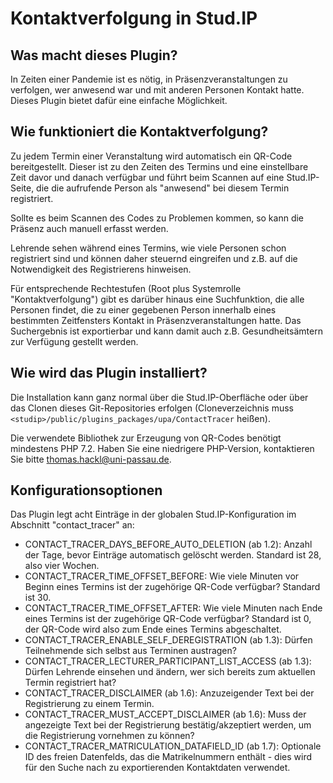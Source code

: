 # Kontaktverfolgung in Stud.IP

## Was macht dieses Plugin?
In Zeiten einer Pandemie ist es nötig, in Präsenzveranstaltungen zu verfolgen, wer anwesend war und mit anderen
Personen Kontakt hatte. Dieses Plugin bietet dafür eine einfache Möglichkeit.

## Wie funktioniert die Kontaktverfolgung?
Zu jedem Termin einer Veranstaltung wird automatisch ein QR-Code bereitgestellt. Dieser ist zu den Zeiten des Termins
und eine einstellbare Zeit davor und danach verfügbar und führt beim Scannen auf eine Stud.IP-Seite, die die aufrufende
Person als "anwesend" bei diesem Termin registriert.

Sollte es beim Scannen des Codes zu Problemen kommen, so kann die Präsenz auch manuell erfasst werden.

Lehrende sehen während eines Termins, wie viele Personen schon registriert sind und können daher steuernd eingreifen und
z.B. auf die Notwendigkeit des Registrierens hinweisen.

Für entsprechende Rechtestufen (Root plus Systemrolle "Kontaktverfolgung") gibt es darüber hinaus eine Suchfunktion,
die alle Personen findet, die zu einer gegebenen Person innerhalb eines bestimmten Zeitfensters Kontakt in
Präsenzveranstaltungen hatte. Das Suchergebnis ist exportierbar und kann damit auch z.B. Gesundheitsämtern zur
Verfügung gestellt werden.

## Wie wird das Plugin installiert?
Die Installation kann ganz normal über die Stud.IP-Oberfläche oder über das Clonen dieses Git-Repositories erfolgen
(Cloneverzeichnis muss `<studip>/public/plugins_packages/upa/ContactTracer` heißen).

Die verwendete Bibliothek zur Erzeugung von QR-Codes benötigt mindestens PHP 7.2. Haben Sie eine niedrigere PHP-Version,
kontaktieren Sie bitte thomas.hackl@uni-passau.de.

## Konfigurationsoptionen
Das Plugin legt acht Einträge in der globalen Stud.IP-Konfiguration im Abschnitt "contact_tracer" an:
- CONTACT_TRACER_DAYS_BEFORE_AUTO_DELETION (ab 1.2): Anzahl der Tage, bevor Einträge automatisch gelöscht werden.
Standard ist 28, also vier Wochen.
- CONTACT_TRACER_TIME_OFFSET_BEFORE: Wie viele Minuten vor Beginn eines Termins ist der zugehörige QR-Code verfügbar?
Standard ist 30.
- CONTACT_TRACER_TIME_OFFSET_AFTER: Wie viele Minuten nach Ende eines Termins ist der zugehörige QR-Code verfügbar?
Standard ist 0, der QR-Code wird also zum Ende eines Termins abgeschaltet.
- CONTACT_TRACER_ENABLE_SELF_DEREGISTRATION (ab 1.3): Dürfen Teilnehmende sich selbst aus Terminen austragen?
- CONTACT_TRACER_LECTURER_PARTICIPANT_LIST_ACCESS (ab 1.3): Dürfen Lehrende einsehen und ändern, wer sich bereits
zum aktuellen Termin registriert hat?
- CONTACT_TRACER_DISCLAIMER (ab 1.6): Anzuzeigender Text bei der Registrierung zu einem Termin.
- CONTACT_TRACER_MUST_ACCEPT_DISCLAIMER (ab 1.6): Muss der angezeigte Text bei der Registrierung bestätig/akzeptiert
werden, um die Registrierung vornehmen zu können?
- CONTACT_TRACER_MATRICULATION_DATAFIELD_ID (ab 1.7): Optionale ID des freien Datenfelds,
das die Matrikelnummern enthält - dies wird für den Suche nach zu exportierenden Kontaktdaten verwendet.
